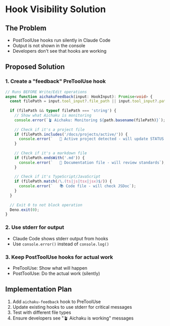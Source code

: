 # Hook Visibility Solution

## The Problem
- PostToolUse hooks run silently in Claude Code
- Output is not shown in the console
- Developers don't see that hooks are working

## Proposed Solution

### 1. Create a "feedback" PreToolUse hook
```typescript
// Runs BEFORE Write/Edit operations
async function aichakuFeedback(input: HookInput): Promise<void> {
  const filePath = input.tool_input?.file_path || input.tool_input?.path;
  
  if (filePath && typeof filePath === 'string') {
    // Show what Aichaku is monitoring
    console.error(`🪴 Aichaku: Monitoring ${path.basename(filePath)}`);
    
    // Check if it's a project file
    if (filePath.includes('/docs/projects/active/')) {
      console.error(`   📁 Active project detected - will update STATUS.md`);
    }
    
    // Check if it's a markdown file
    if (filePath.endsWith('.md')) {
      console.error(`   📖 Documentation file - will review standards`);
    }
    
    // Check if it's TypeScript/JavaScript
    if (filePath.match(/\.(ts|js|tsx|jsx)$/)) {
      console.error(`   📚 Code file - will check JSDoc`);
    }
  }
  
  // Exit 0 to not block operation
  Deno.exit(0);
}
```

### 2. Use stderr for output
- Claude Code shows stderr output from hooks
- Use `console.error()` instead of `console.log()`

### 3. Keep PostToolUse hooks for actual work
- PreToolUse: Show what will happen
- PostToolUse: Do the actual work (silently)

## Implementation Plan

1. Add `aichaku-feedback` hook to PreToolUse
2. Update existing hooks to use stderr for critical messages
3. Test with different file types
4. Ensure developers see "🪴 Aichaku is working" messages